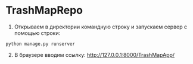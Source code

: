 # TrashMapRepo

1. Открываем в директории командную строку и запускаем сервер с помощью строки:
```
python manage.py runserver
```
2. В браузере вводим ссылку: http://127.0.0.1:8000/TrashMapApp/
